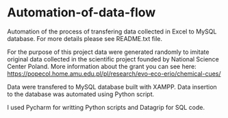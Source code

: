 # Automation-of-data-flow
Automation of the process of transfering data collected in Excel to MySQL database. For more details please see README.txt file.

For the purpose of this project data were generated randomly to imitate original data collected in the scientific project founded by National Science Center Poland. More information about the grant you can see here: https://popecol.home.amu.edu.pl/pl/research/evo-eco-erio/chemical-cues/

Data were transfered to MySQL database built with XAMPP. Data insertion to the database was automated using Python script.

I used Pycharm for writting Python scripts and Datagrip for SQL code.
